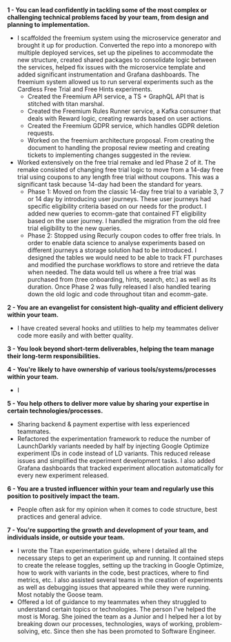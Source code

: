 **1 - You can lead confidently in tackling some of the most complex or challenging technical problems faced by your team, from design and planning to implementation.**
- I scaffolded the freemium system using the microservice generator and brought it up for production. Converted the repo into a monorepo with multiple deployed services, set up the pipelines to accommodate the new structure, created shared packages to consolidate logic between the services, helped fix issues with the microservice template and added significant instrumentation and Grafana dashboards. The freemium system allowed us to run serveral experiments such as the Cardless Free Trial and Free Hints experiments.
	- Created the Freemium API service, a TS + GraphQL API that is stitched with titan marshal.
	- Created the Freemium Rules Runner service, a Kafka consumer that deals with Reward logic, creating rewards based on user actions.
	- Created the Freemium GDPR service, which handles GDPR deletion requests.
	- Worked on the freemium architecture proposal. From creating the document to handling the proposal review meeting and creating tickets to implementing changes suggested in the review.
- Worked extensively on the free trial remake and led Phase 2 of it. The remake consisted of changing free trial logic to move from a 14-day free trial using coupons to any length free trial without coupons. This was a significant task because 14-day had been the standard for years.
	- Phase 1: Moved on from the classic 14-day free trial to a variable 3, 7 or 14 day by introducing user journeys. These user journeys had specific eligibility criteria based on our needs for the product. I added new queries to ecomm-gate that contained FT eligibility based on the user journey. I handled the migration from the old free trial eligibility to the new queries.
	- Phase 2: Stopped using Recurly coupon codes to offer free trials. In order to enable data science to analyse experiments based on different journeys a storage solution had to be introduced. I designed the tables we would need to be able to track FT purchases and modified the purchase workflows to store and retrieve the data when needed. The data would tell us where a free trial was purchased from (tree onboarding, hints, search, etc.) as well as its duration. Once Phase 2 was fully released I also handled tearing down the old logic and code throughout titan and ecomm-gate.

**2 - You are an evangelist for consistent high-quality and efficient delivery within your team.**
- I have created several hooks and utilities to help my teammates deliver code more easily and with better quality.

**3 - You look beyond short-term deliverables, helping the team manage their long-term responsibilities.**

**4 - You're likely to have ownership of various tools/systems/processes within your team.**
- I 

**5 - You help others to deliver more value by sharing your expertise in certain technologies/processes.**
- Sharing backend & payment expertise with less experienced teammates.
- Refactored the experimentation framework to reduce the number of LaunchDarkly variants needed by half by injecting Google Optimize experiment IDs in code instead of LD variants. This reduced release issues and simplified the experiment development tasks. I also added Grafana dashboards that tracked experiment allocation automatically for every new experiment released.

**6 - You are a trusted influencer within your team and regularly use this position to positively impact the team.**
- People often ask for my opinion when it comes to code structure, best practices and general advice.

**7 - You're supporting the growth and development of your team, and individuals inside, or outside your team.**
- I wrote the Titan experimentation guide, where I detailed all the necessary steps to get an experiment up and running. It contained steps to create the release toggles, setting up the tracking in Google Optimize, how to work with variants in the code, best practices, where to find metrics, etc. I also assisted several teams in the creation of experiments as well as debugging issues that appeared while they were running. Most notably the Goose team.
- Offered a lot of guidance to my teammates when they struggled to understand certain topics or technologies. The person I've helped the most is Morag. She joined the team as a Junior and I helped her a lot by breaking down our processes, technologies, ways of working, problem-solving, etc. Since then she has been promoted to Software Engineer.